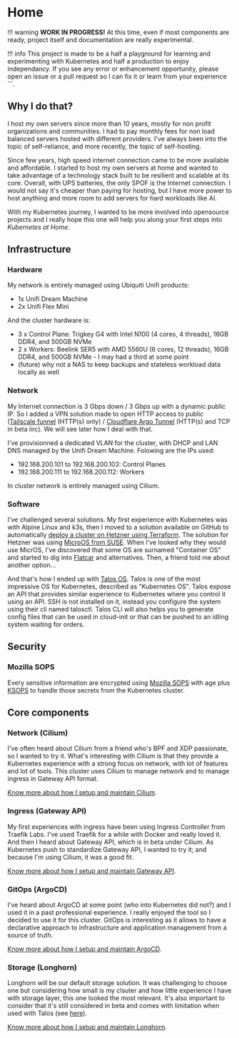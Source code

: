 # Home

!!! warning
    **WORK IN PROGRESS!** At this time, even if most components are ready, project itself and documentation are really experimental.

!!! info
    This project is made to be a half a playground for learning and experimenting with Kubernetes and half a production to enjoy independancy. If you see any error or enhancement opportunity, please open an issue or a pull request so I can fix it or learn from your experience ˆˆ.

## Why I do that?

I host my own servers since more than 10 years, mostly for non profit organizations and communities. I had to pay monthly fees for non load balanced servers hosted with different providers. I've always been into the topic of self-reliance, and more recently, the topic of self-hosting.

Since few years, high speed internet connection came to be more available and affordable. I started to host my own servers at home and wanted to take advantage of a technology stack built to be resilient and scalable at its core. Overall, with UPS batteries, the only SPOF is the Internet connection. I would not say it's cheaper than paying for hosting, but I have more power to host anything and more room to add servers for hard workloads like AI.

With my Kubernetes journey, I wanted to be more involved into opensource projects and I really hope this one will help you along your first steps into _Kubernetes at Home_.

## Infrastructure

### Hardware

My network is entirely managed using Ubiquiti Unifi products:

- 1x Unifi Dream Machine
- 2x Unifi Flex Mini

And the cluster hardware is:

- 3 x Control Plane: Trigkey G4 with Intel N100 (4 cores, 4 threads), 16GB DDR4, and 500GB NVMe
- 2 x Workers: Beelink SER5 with AMD 5560U (6 cores, 12 threads), 16GB DDR4, and 500GB NVMe - I may had a third at some point
- (future) why not a NAS to keep backups and stateless workload data locally as well

### Network

My Internet connection is 3 Gbps down / 3 Gbps up with a dynamic public IP. So I added a VPN solution made to open HTTP access to public ([Tailscale funnel](https://tailscale.com/) (HTTP(s) only) / [Cloudflare Argo Tunnel](https://www.cloudflare.com/) (HTTP(s) and TCP in beta iirc). We will see later how I deal with that.

I've provisionned a dedicated VLAN for the cluster, with DHCP and LAN DNS managed by the Unifi Dream Machine. Folowing are the IPs used:

- 192.168.200.101 to 192.168.200.103: Control Planes
- 192.168.200.111 to 192.168.200.112: Workers

In cluster network is entirely managed using Cilium.

### Software

I've challenged several solutions. My first experience with Kubernetes was with Alpine Linux and k3s, then I moved to a solution available on GitHub to automatically [deploy a cluster on Hetzner using Terraform](https://github.com/kube-hetzner/terraform-hcloud-kube-hetzner). The solution for Hetzner was using [MicroOS from SUSE](https://microos.opensuse.org/). When I've looked why they would use MicrOS, I've discovered that some OS are surnamed "Container OS" and started to dig into [Flatcar](https://www.flatcar.org/) and alternatives. Then, a friend told me about another option...

And that's how I ended up with [Talos OS](https://www.talos.dev/). Talos is one of the most impressive OS for Kubernetes, described as "Kubernetes OS". Talos expose an API that provides similar experience to Kubernetes where you control it using an API. SSH is not installed on it, instead you configure the system using their cli named talosctl. Talos CLI will also helps you to generate config files that can be used in cloud-init or that can be pushed to an idling system waiting for orders.

## Security

### Mozilla SOPS

Every sensitive information are encrypted using [Mozilla SOPS](https://github.com/getsops/sops) with age plus [KSOPS](https://github.com/viaduct-ai/kustomize-sops) to handle those secrets from the Kubernetes cluster.

## Core components

### Network (Cilium)

I've often heard about Cilium from a friend who's BPF and XDP passionate, so I wanted to try it. What's interesting with Cilium is that they provide a Kubernetes experience with a strong focus on network, with lot of features and lot of tools. This cluster uses Cilium to manage network and to manage ingress in Gateway API format.

[Know more about how I setup and maintain Cilium](Core%20components/cilium/).

### Ingress (Gateway API)

My first experiences with ingress have been using Ingress Controller from Traefik Labs. I've used Traefik for a while with Docker and really loved it. And then I heard about Gateway API, which is in beta under Cilium. As Kubernetes push to standardize Gateway API, I wanted to try it; and because I'm using Cilium, it was a good fit.

[Know more about how I setup and maintain Gateway API](Core%20components/gateway-api.md).

### GitOps (ArgoCD)

I've heard about ArgoCD at some point (who into Kubernetes did not?) and I used it in a past professional experience. I really enjoyed the tool so I decided to use it for this cluster. GitOps is interesting as it allows to have a declarative approach to infrastructure and application management from a source of truth.

[Know more about how I setup and maintain ArgoCD](Core%20components/argocd.md).

### Storage (Longhorn)

Longhorn will be our default storage solution. It was challenging to choose one but considering how small is my clsuter and how little experience I have with storage layer, this one looked the most relevant. It's also important to consider that it's still considered in beta and comes with limitation when used with Talos (see [here](https://longhorn.io/docs/1.7.0/advanced-resources/os-distro-specific/talos-linux-support/)).

[Know more about how I setup and maintain Longhorn](Core%20components/longhorn.md).